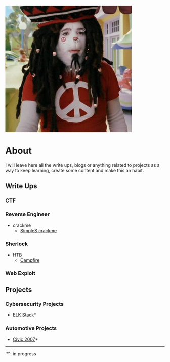 ![Logo](./img/thecat.jpg)

# About 

I will leave here all the write ups, blogs or anything related to projects as a way to keep learning, create some content and make this an habit.

## Write Ups

### CTF
### Reverse Engineer
- crackme
  - [SimpleS crackme](RI/SimpleS%20crackmesde/SimpleS.html)

### Sherlock
- HTB
  - [Campfire](Sherlock/Campfire/campfire.html)

### Web Exploit

## Projects

### Cybersecurity Projects
- [ELK Stack](Cybersecurity%20Projects/ELK%20Stack/ELKstack.html)*

### Automotive Projects
- [Civic 2007](Automotive%20Projects/Civic07/civic07.md)*



***********

'*': in progress
